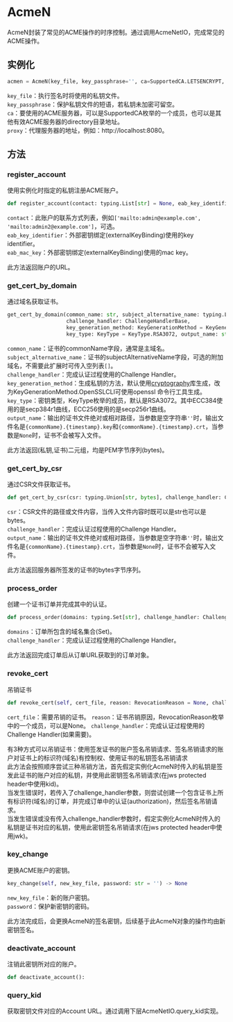 # AcmeN

AcmeN封装了常见的ACME操作的时序控制。通过调用AcmeNetIO，完成常见的ACME操作。

## 实例化

```python
acmen = AcmeN(key_file, key_passphrase='', ca=SupportedCA.LETSENCRYPT, proxy=None)
```

`key_file`：执行签名时将使用的私钥文件。<br>
`key_passphrase`：保护私钥文件的短语，若私钥未加密可留空。<br>
`ca`：要使用的ACME服务器，可以是SupportedCA枚举的一个成员，也可以是其他有效ACME服务器的directory目录地址。<br>
`proxy`：代理服务器的地址，例如：http://localhost:8080。

## 方法

### register_account

使用实例化时指定的私钥注册ACME账户。

```python
def register_account(contact: typing.List[str] = None, eab_key_identifier: str = None, eab_mac_key: str = None) -> str
```

`contact`：此账户的联系方式列表，例如`['mailto:admin@example.com', 'mailto:admin2@example.com']`，可选。<br>
`eab_key_identifier`：外部密钥绑定(externalKeyBinding)使用的key identifier。<br>
`eab_mac_key`：外部密钥绑定(externalKeyBinding)使用的mac key。

此方法返回账户的URL。

### get_cert_by_domain

通过域名获取证书。

```python
get_cert_by_domain(common_name: str, subject_alternative_name: typing.List[str],
                   challenge_handler: ChallengeHandlerBase,
                   key_generation_method: KeyGenerationMethod = KeyGenerationMethod.CryptographyLib,
                   key_type: KeyType = KeyType.RSA3072, output_name: str = '') -> (bytes, bytes):
```

`common_name`：证书的commonName字段，通常是主域名。<br>
`subject_alternative_name`：证书的subjectAlternativeName字段，可选的附加域名，不需要此扩展时可传入空列表`[]`。<br>
`challenge_handler`：完成认证过程使用的Challenge Handler。<br>
`key_generation_method`：生成私钥的方法，默认使用[cryptography](https://cryptography.io)库生成，改为KeyGenerationMethod.OpenSSLCLI可使用openssl 命令行工具生成。<br>
`key_type`：密钥类型，KeyType枚举的成员，默认是RSA3072。其中ECC384使用的是secp384r1曲线，ECC256使用的是secp256r1曲线。<br>
`output_name`：输出的证书文件绝对或相对路径，当参数是空字符串`''`时，输出文件名是`{commonName}.{timestamp}.key`和`{commonName}.{timestamp}.crt`，当参数是`None`时，证书不会被写入文件。

此方法返回(私钥,证书)二元组，均是PEM字节序列(bytes)。

### get_cert_by_csr

通过CSR文件获取证书。

```python
def get_cert_by_csr(csr: typing.Union[str, bytes], challenge_handler: ChallengeHandlerBase, output_name: str = None) -> bytes:
```

`csr`：CSR文件的路径或文件内容，当传入文件内容时既可以是str也可以是bytes。<br>
`challenge_handler`：完成认证过程使用的Challenge Handler。<br>
`output_name`：输出的证书文件绝对或相对路径，当参数是空字符串`''`时，输出文件名是`{commonName}.{timestamp}.crt`，当参数是`None`时，证书不会被写入文件。

此方法返回服务器所签发的证书的bytes字节序列。

### process_order

创建一个证书订单并完成其中的认证。

```python
def process_order(domains: typing.Set[str], challenge_handler: ChallengeHandlerBase) -> AcmeResponse
```

`domains`：订单所包含的域名集合(Set)。<br>
`challenge_handler`：完成认证过程使用的Challenge Handler。

此方法返回完成订单后从订单URL获取到的订单对象。

### revoke_cert

吊销证书

```python
def revoke_cert(self, cert_file, reason: RevocationReason = None, challenge_handler: ChallengeHandlerBase = None):
```

`cert_file`：需要吊销的证书。
`reason`：证书吊销原因，RevocationReason枚举中的一个成员，可以是None。
`challenge_handler`：完成认证过程使用的Challenge Handler(如果需要)。

有3种方式可以吊销证书：使用签发证书的账户签名吊销请求、签名吊销请求的账户对证书上的标识符(域名)有控制权、使用证书的私钥签名吊销请求<br>
此方法会按照顺序尝试三种吊销方法，首先假定实例化AcmeN时传入的私钥是签发此证书的账户对应的私钥，并使用此密钥签名吊销请求(在jws protected header中使用kid)。<br>
当发生错误时，若传入了challenge_handler参数，则尝试创建一个包含证书上所有标识符(域名)的订单，并完成订单中的认证(authorization)，然后签名吊销请求。<br>
当发生错误或没有传入challenge_handler参数时，假定实例化AcmeN时传入的私钥是证书对应的私钥，使用此密钥签名吊销请求(在jws protected header中使用jwk)。

### key_change

更换ACME账户的密钥。

```python
key_change(self, new_key_file, password: str = '') -> None
```

`new_key_file`：新的账户密钥。<br>
`password`：保护新密钥的密码。

此方法完成后，会更换AcmeN的签名密钥，后续基于此AcmeN对象的操作均由新密钥签名。

### deactivate_account

注销此密钥所对应的账户。

```python
def deactivate_account():
```

### query_kid

获取密钥文件对应的Account URL。通过调用下层AcmeNetIO.query_kid实现。